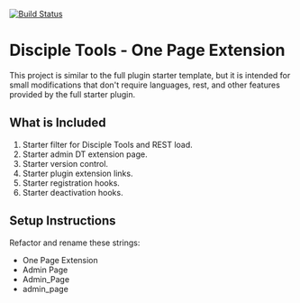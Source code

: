 [![Build Status](https://travis-ci.com/DiscipleTools/disciple-tools-one-page-extension.svg?branch=master)](https://travis-ci.com/DiscipleTools/disciple-tools-one-page-extension)

# Disciple Tools - One Page Extension
This project is similar to the full plugin starter template, but it is intended for small modifications that don't require languages, rest, and other features provided by the full starter plugin.

## What is Included
1. Starter filter for Disciple Tools and REST load.
1. Starter admin DT extension page.
1. Starter version control.
1. Starter plugin extension links.
1. Starter registration hooks.
1. Starter deactivation hooks.


## Setup Instructions

Refactor and rename these strings:
- One Page Extension
- Admin Page
- Admin_Page
- admin_page
